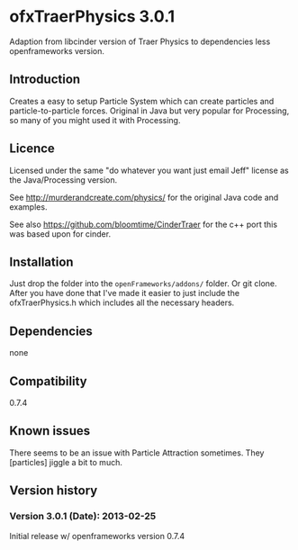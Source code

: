 ofxTraerPhysics 3.0.1
=====================
Adaption from libcinder version of Traer Physics to dependencies less openframeworks version.

Introduction
------------
Creates a easy to setup Particle System which can create particles and particle-to-particle forces. Original in Java but very popular for Processing, so many of you might used it with Processing.

Licence
-------
Licensed under the same "do whatever you want just email Jeff" license as the
Java/Processing version.

See http://murderandcreate.com/physics/ for the original Java code and examples.

See also https://github.com/bloomtime/CinderTraer for the c++ port this was based upon for cinder.

Installation
------------
Just drop the folder into the `openFrameworks/addons/` folder. Or git clone. After you have done that I've made it easier to just include the ofxTraerPhysics.h which includes all the necessary headers.

Dependencies
------------
none

Compatibility
------------
0.7.4

Known issues
------------
There seems to be an issue with Particle Attraction sometimes. They [particles] jiggle a bit to much.

Version history
------------


### Version 3.0.1 (Date): 2013-02-25
Initial release w/ openframeworks version 0.7.4